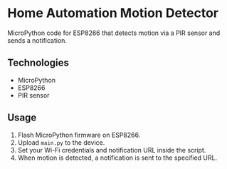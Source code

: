 # Home Automation Motion Detector

MicroPython code for ESP8266 that detects motion via a PIR sensor and sends a notification.

## Technologies
- MicroPython
- ESP8266
- PIR sensor

## Usage
1. Flash MicroPython firmware on ESP8266.
2. Upload `main.py` to the device.
3. Set your Wi-Fi credentials and notification URL inside the script.
4. When motion is detected, a notification is sent to the specified URL.

